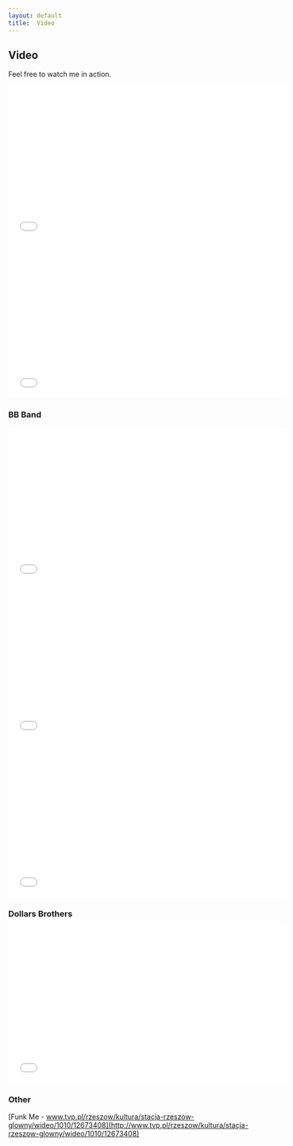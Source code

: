 ```yaml
---
layout: default
title:  Video
---
```


## Video

Feel free to watch me in action.

<iframe width="560" height="315" src="//www.youtube.com/embed/-ubqKYX_A6s" frameborder="0" allowfullscreen></iframe>
 
<iframe width="560" height="315" src="//www.youtube.com/embed/eNHUnEzxhdk" frameborder="0" allowfullscreen></iframe>

### BB Band
 
<iframe width="560" height="315" src="//www.youtube.com/embed/4Dw9mwG4xis" frameborder="0" allowfullscreen></iframe>

<iframe width="560" height="315" src="//www.youtube.com/embed/yWCLABhaL0A" frameborder="0" allowfullscreen></iframe>

<iframe width="560" height="315" src="//www.youtube.com/embed/jqiZKo55bys" frameborder="0" allowfullscreen></iframe>

### Dollars Brothers

<iframe width="560" height="315" src="//www.youtube.com/embed/3Yhrj0-jxP8" frameborder="0" allowfullscreen></iframe>

### Other

[Funk Me - www.tvp.pl/rzeszow/kultura/stacja-rzeszow-glowny/wideo/1010/12673408](http://www.tvp.pl/rzeszow/kultura/stacja-rzeszow-glowny/wideo/1010/12673408)



